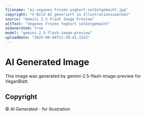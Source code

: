 ```yaml
---
filename: "ai-veganes-frozen-yoghurt-selbstgemacht.jpg"
copyright: "© Bild AI generiert zu Illustrationszwecken"
source: "Gemini 2.5 Flash Image Preview"
altText: "Veganes Frozen Yoghurt selbstgemacht"
aiGenerated: true
model: "gemini-2.5-flash-image-preview"
uploadDate: "2025-09-04T11:30:41.152Z"
---
```


# AI Generated Image

This image was generated by gemini-2.5-flash-image-preview for VeganBlatt.

## Copyright
© AI Generated - for illustration
